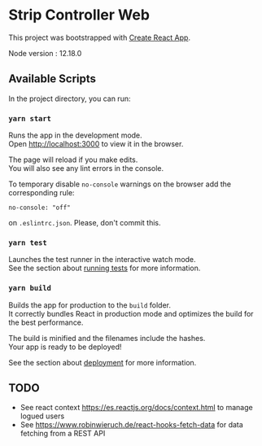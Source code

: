 # Strip Controller Web

This project was bootstrapped with [Create React App](https://github.com/facebook/create-react-app).

Node version : 12.18.0 

## Available Scripts

In the project directory, you can run:

### `yarn start`

Runs the app in the development mode.<br />
Open [http://localhost:3000](http://localhost:3000) to view it in the browser.

The page will reload if you make edits.<br />
You will also see any lint errors in the console.

To temporary disable `no-console` warnings on the browser add the corresponding rule:

`no-console: "off"`

on `.eslintrc.json`. Please, don't commit this.

### `yarn test`

Launches the test runner in the interactive watch mode.<br />
See the section about [running tests](https://facebook.github.io/create-react-app/docs/running-tests) for more information.

### `yarn build`

Builds the app for production to the `build` folder.<br />
It correctly bundles React in production mode and optimizes the build for the best performance.

The build is minified and the filenames include the hashes.<br />
Your app is ready to be deployed!

See the section about [deployment](https://facebook.github.io/create-react-app/docs/deployment) for more information.

## TODO

- See react context https://es.reactjs.org/docs/context.html to manage logued users
- See https://www.robinwieruch.de/react-hooks-fetch-data  for data fetching from a REST API
